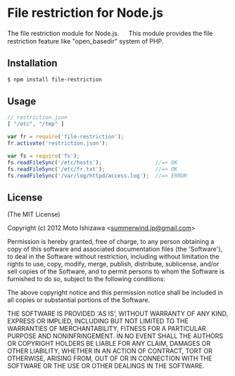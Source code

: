 # File restriction for Node.js

The file restriction module for Node.js. 　
This module provides the file restriction feature like "open_basedir" system of PHP.

## Installation

``` bash
$ npm install file-restriction
```

## Usage

``` javascript
// restriction.json
[ "/etc", "/tmp" ]
```

``` javascript
var fr = require('file-restriction');
fr.activate('restriction.json');

var fs = require('fs');
fs.readFileSync('/etc/hosts');                 //=> OK
fs.readFileSync('/etc/fr.txt');                //=> OK
fs.readFileSync('/var/log/httpd/access.log');  //=> ERROR 
```

## License

(The MIT License)

Copyright (c) 2012 Moto Ishizawa &lt;summerwind.jp@gmail.com&gt;

Permission is hereby granted, free of charge, to any person obtaining
a copy of this software and associated documentation files (the
'Software'), to deal in the Software without restriction, including
without limitation the rights to use, copy, modify, merge, publish,
distribute, sublicense, and/or sell copies of the Software, and to
permit persons to whom the Software is furnished to do so, subject to
the following conditions:

The above copyright notice and this permission notice shall be
included in all copies or substantial portions of the Software.

THE SOFTWARE IS PROVIDED 'AS IS', WITHOUT WARRANTY OF ANY KIND,
EXPRESS OR IMPLIED, INCLUDING BUT NOT LIMITED TO THE WARRANTIES OF
MERCHANTABILITY, FITNESS FOR A PARTICULAR PURPOSE AND NONINFRINGEMENT.
IN NO EVENT SHALL THE AUTHORS OR COPYRIGHT HOLDERS BE LIABLE FOR ANY
CLAIM, DAMAGES OR OTHER LIABILITY, WHETHER IN AN ACTION OF CONTRACT,
TORT OR OTHERWISE, ARISING FROM, OUT OF OR IN CONNECTION WITH THE
SOFTWARE OR THE USE OR OTHER DEALINGS IN THE SOFTWARE.
